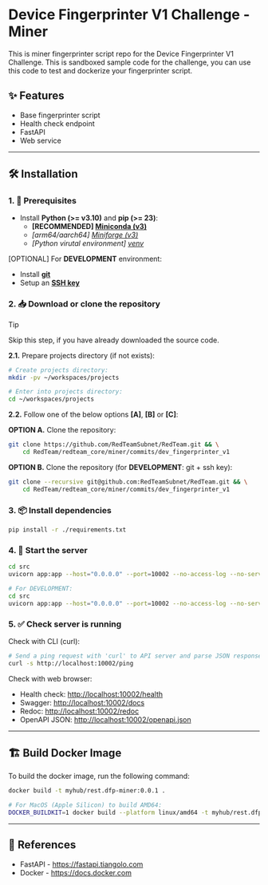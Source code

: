 # Device Fingerprinter V1 Challenge - Miner

This is miner fingerprinter script repo for the Device Fingerprinter V1 Challenge. This is sandboxed sample code for the challenge, you can use this code to test and dockerize your fingerprinter script.

## ✨ Features

- Base fingerprinter script
- Health check endpoint
- FastAPI
- Web service

---

## 🛠 Installation

### 1. 🚧 Prerequisites

- Install **Python (>= v3.10)** and **pip (>= 23)**:
    - **[RECOMMENDED] [Miniconda (v3)](https://docs.anaconda.com/miniconda)**
    - *[arm64/aarch64] [Miniforge (v3)](https://github.com/conda-forge/miniforge)*
    - *[Python virutal environment] [venv](https://docs.python.org/3/library/venv.html)*

[OPTIONAL] For **DEVELOPMENT** environment:

- Install [**git**](https://git-scm.com/downloads)
- Setup an [**SSH key**](https://docs.github.com/en/github/authenticating-to-github/connecting-to-github-with-ssh)

### 2. 📥 Download or clone the repository

> [!TIP]
> Skip this step, if you have already downloaded the source code.

**2.1.** Prepare projects directory (if not exists):

```sh
# Create projects directory:
mkdir -pv ~/workspaces/projects

# Enter into projects directory:
cd ~/workspaces/projects
```

**2.2.** Follow one of the below options **[A]**, **[B]** or **[C]**:

**OPTION A.** Clone the repository:

```sh
git clone https://github.com/RedTeamSubnet/RedTeam.git && \
    cd RedTeam/redteam_core/miner/commits/dev_fingerprinter_v1
```

**OPTION B.** Clone the repository (for **DEVELOPMENT**: git + ssh key):

```sh
git clone --recursive git@github.com:RedTeamSubnet/RedTeam.git && \
    cd RedTeam/redteam_core/miner/commits/dev_fingerprinter_v1
```

### 3. 📦 Install dependencies

```sh
pip install -r ./requirements.txt
```

### 4. 🏁 Start the server

```sh
cd src
uvicorn app:app --host="0.0.0.0" --port=10002 --no-access-log --no-server-header --proxy-headers --forwarded-allow-ips="*"

# For DEVELOPMENT:
cd src
uvicorn app:app --host="0.0.0.0" --port=10002 --no-access-log --no-server-header --proxy-headers --forwarded-allow-ips="*" --reload
```

### 5. ✅ Check server is running

Check with CLI (curl):

```sh
# Send a ping request with 'curl' to API server and parse JSON response with 'jq':
curl -s http://localhost:10002/ping
```

Check with web browser:

- Health check: <http://localhost:10002/health>
- Swagger: <http://localhost:10002/docs>
- Redoc: <http://localhost:10002/redoc>
- OpenAPI JSON: <http://localhost:10002/openapi.json>

---

## 🏗️ Build Docker Image

To build the docker image, run the following command:

```sh
docker build -t myhub/rest.dfp-miner:0.0.1 .

# For MacOS (Apple Silicon) to build AMD64:
DOCKER_BUILDKIT=1 docker build --platform linux/amd64 -t myhub/rest.dfp-miner:0.0.1 .
```

---

## 📑 References

- FastAPI - <https://fastapi.tiangolo.com>
- Docker - <https://docs.docker.com>

